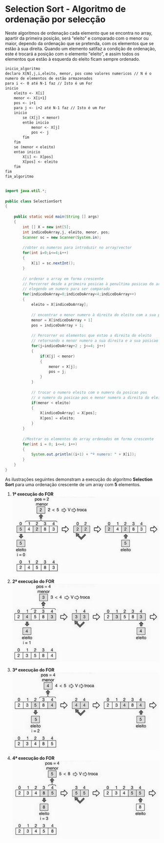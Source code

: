 # Selection Sort - Algoritmo de ordenação por selecção

Neste algoritmos de ordenação cada elemento que se encontra no array, apartir da primeira posição, será "eleito" e comparado com o menor ou maior, dependo da ordenação que se pretenda, com os elementos que se estão à sua direita. Quando um elemento satifaz a condição de ordenação, este é trocará a posição com o elemento "eleito", e assim todos os elementos que estão à esquerda do eleito ficam sempre ordenado.


```pseudocode
inicio_algoritmo
declaro X[N],j,i,eleito, menor, pos como valores numericos // N é o numero de elementos de estão armazenados
para i <- 0 até N-1 faz // Isto é um For
inicio
    eleito <- X[i] 
    menor <- X[i+1]
    pos <- i+1
    para j <- i+2 até N-1 faz // Isto é um For
    inicio
        se (X[j] < menor)
        então inicio
            menor <- X[j]
            pos <- j
        fim
    fim
    se (menor < eleito)
    entao inicio
        X[i] <- X[pos]
        X[pos] <- eleito
    fim
fim
fim_algoritmo
```
```.java

import java.util.*;

public class SelectionSort
{

    public static void main(String [] args)
    {
        int [] X = new int[5];
        int indiceDoArray,j, eleito, menor, pos;
        Scanner sc = new Scanner(System.in);
        
        //obter os numeros para introduzir no array/vector
        for(int i=0;i<=4;i++)
        {
            X[i] = sc.nextInt();
        }
            
        // ordenar o array em forma crescente
        // Percorrer desde a primeira posicao à penultima posicao do array
        // elegendo um numero para ser comparado
        for(indiceDoArray=0;indiceDoArray<4;indiceDoArray++)
        {
            eleito = X[indiceDoArray];
            
            // encontrar o menor numero à direita do eleito com a sua posicao
            menor = X[indiceDoArray + 1]
            pos = indiceDoArray + 1;
            
            // Percorrer os elementos que estao a direita do eleito
            // retornando o menor numero a sua direita e a sua posicao
            for(j=indiceDoArray+2 ; j<=4; j++)
            {
                if(X[j] < menor)
                {
                    menor = X[j];
                    pos = j;
                }
            }
                    
            // trocar o numero eleito com o numero da posicao pos
            // o numero da posicao pos e menor numero a direita do eleito
            if(menor < eleito)
            {
                X[indiceDoArray] = X[pos];
                X[pos] = eleito;
            }
        }  
                    
        //Mostrar os elementos do array ordenados em forma crescente
        for(int i = 0; i<=4; i++)
        {
            System.out.println((i+1) + "º numero: " + X[i]);
        }   
    }
}
```

As ilustrações seguintes demonstram a execução do algoritmo **Selection Sort** para uma ordenação crescente de um array com __5__ elementos.

1. **1ª execução do FOR**
![1_iteração](../images/algoritmos/selection_sort_1_iteration.png)

1. **2ª execução do FOR**
![2_iteração](../images/algoritmos/selection_sort_2_iteration.png)

1. **3ª execução do FOR**
![3_iteração](../images/algoritmos/selection_sort_3_iteration.png)

1. **4ª execução do FOR**
![4_iteração](../images/algoritmos/selection_sort_4_iteration.png)

